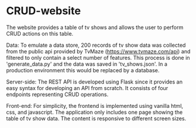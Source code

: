 # CRUD-website

The website provides a table of tv shows and allows the user to perform CRUD actions on this table.

Data:
To emulate a data store, 200 records of tv show data was collected from the public api provided by TvMaze (https://www.tvmaze.com/api) and filtered to only contain a select number of features. This process is done in 'generate_data.py' and the data was saved in 'tv_shows.json'. In a production environment this would be replaced by a database.

Server-side:
The REST API is developed using Flask since it provides an easy syntax for developing an API from scratch. It consists of four endpoints representing CRUD operations.

Front-end:
For simplicity, the frontend is implemented using vanilla html, css, and javascript. The application only includes one page showing the table of tv show data. The content is responsive to different screen sizes.
